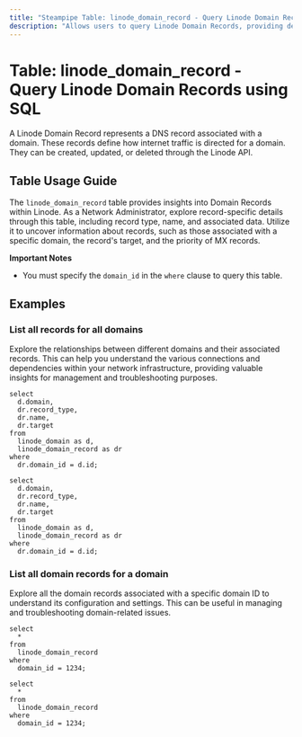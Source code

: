 ```yaml
---
title: "Steampipe Table: linode_domain_record - Query Linode Domain Records using SQL"
description: "Allows users to query Linode Domain Records, providing detailed information about the DNS records associated with a domain."
---
```


# Table: linode_domain_record - Query Linode Domain Records using SQL

A Linode Domain Record represents a DNS record associated with a domain. These records define how internet traffic is directed for a domain. They can be created, updated, or deleted through the Linode API.

## Table Usage Guide

The `linode_domain_record` table provides insights into Domain Records within Linode. As a Network Administrator, explore record-specific details through this table, including record type, name, and associated data. Utilize it to uncover information about records, such as those associated with a specific domain, the record's target, and the priority of MX records.

**Important Notes**
- You must specify the `domain_id` in the `where` clause to query this table.

## Examples

### List all records for all domains
Explore the relationships between different domains and their associated records. This can help you understand the various connections and dependencies within your network infrastructure, providing valuable insights for management and troubleshooting purposes.

```sql+postgres
select
  d.domain,
  dr.record_type,
  dr.name,
  dr.target
from
  linode_domain as d,
  linode_domain_record as dr
where
  dr.domain_id = d.id;
```

```sql+sqlite
select
  d.domain,
  dr.record_type,
  dr.name,
  dr.target
from
  linode_domain as d,
  linode_domain_record as dr
where
  dr.domain_id = d.id;
```

### List all domain records for a domain
Explore all the domain records associated with a specific domain ID to understand its configuration and settings. This can be useful in managing and troubleshooting domain-related issues.

```sql+postgres
select
  *
from
  linode_domain_record
where
  domain_id = 1234;
```

```sql+sqlite
select
  *
from
  linode_domain_record
where
  domain_id = 1234;
```